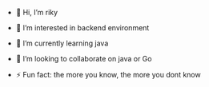 - 👋 Hi, I’m riky
- 👀 I’m interested in backend environment
- 🌱 I’m currently learning java
- 💞️ I’m looking to collaborate on java or Go

- ⚡ Fun fact: the more you know, the more you dont know


